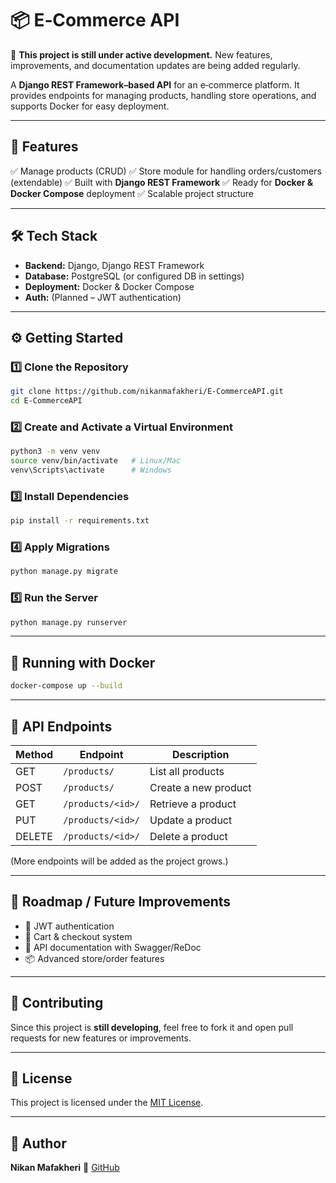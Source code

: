 # 📦 E‑Commerce API

🚧 **This project is still under active development.** New features, improvements, and documentation updates are being added regularly.

A **Django REST Framework–based API** for an e‑commerce platform. It provides endpoints for managing products, handling store operations, and supports Docker for easy deployment.

---

## 🚀 Features

✅ Manage products (CRUD)
✅ Store module for handling orders/customers (extendable)
✅ Built with **Django REST Framework**
✅ Ready for **Docker & Docker Compose** deployment
✅ Scalable project structure

---

## 🛠 Tech Stack

* **Backend:** Django, Django REST Framework
* **Database:** PostgreSQL (or configured DB in settings)
* **Deployment:** Docker & Docker Compose
* **Auth:** (Planned – JWT authentication)

---

## ⚙️ Getting Started

### 1️⃣ Clone the Repository

```bash
git clone https://github.com/nikanmafakheri/E-CommerceAPI.git
cd E-CommerceAPI
```

### 2️⃣ Create and Activate a Virtual Environment

```bash
python3 -m venv venv
source venv/bin/activate   # Linux/Mac
venv\Scripts\activate      # Windows
```

### 3️⃣ Install Dependencies

```bash
pip install -r requirements.txt
```

### 4️⃣ Apply Migrations

```bash
python manage.py migrate
```

### 5️⃣ Run the Server

```bash
python manage.py runserver
```

---

## 🐳 Running with Docker

```bash
docker-compose up --build
```

---

## 📡 API Endpoints

| Method | Endpoint          | Description          |
| ------ | ----------------- | -------------------- |
| GET    | `/products/`      | List all products    |
| POST   | `/products/`      | Create a new product |
| GET    | `/products/<id>/` | Retrieve a product   |
| PUT    | `/products/<id>/` | Update a product     |
| DELETE | `/products/<id>/` | Delete a product     |

(More endpoints will be added as the project grows.)

---

## 🔮 Roadmap / Future Improvements

* 🔐 JWT authentication
* 🛒 Cart & checkout system
* 📄 API documentation with Swagger/ReDoc
* 📦 Advanced store/order features

---

## 🤝 Contributing

Since this project is **still developing**, feel free to fork it and open pull requests for new features or improvements.

---

## 📄 License

This project is licensed under the [MIT License](LICENSE).

---

## 👤 Author

**Nikan Mafakheri**
🔗 [GitHub](https://github.com/nikanmafakheri)
